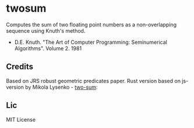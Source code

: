 twosum
=======
Computes the sum of two floating point numbers as a non-overlapping 
sequence using Knuth's method.
* D.E. Knuth.  "The Art of Computer Programming: Seminumerical Algorithms".  Volume 2.  1981

## Credits
Based on JRS robust geometric predicates paper.
Rust version based on js-version by Mikola Lysenko -
[two-sum](https://github.com/mikolalysenko/two-sum):
  
## Lic
MIT License